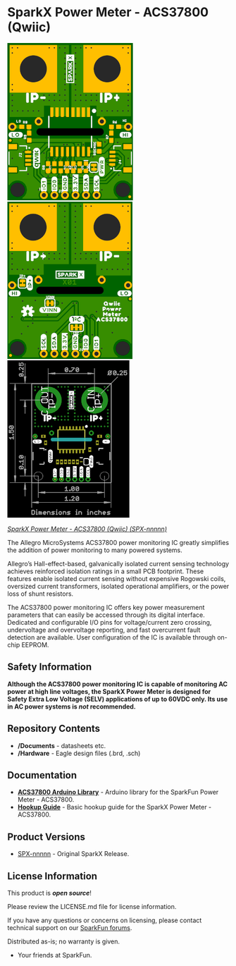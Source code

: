 SparkX Power Meter - ACS37800 (Qwiic)
===================================================

![SparkX Power Meter - ACS37800](./img/Top.png)
![SparkX Power Meter - ACS37800](./img/Bottom.png)
![SparkX Power Meter - ACS37800](./img/Dimensions.png)

[*SparkX Power Meter - ACS37800 (Qwiic) (SPX-nnnnn)*](https://www.sparkfun.com/products/nnnnn)

The Allegro MicroSystems ACS37800 power monitoring IC greatly simplifies the addition of power monitoring to many powered systems.

Allegro’s Hall-effect-based, galvanically isolated current sensing technology achieves reinforced isolation ratings in a small PCB footprint.
These features enable isolated current sensing without expensive Rogowski coils, oversized current transformers, isolated operational amplifiers,
or the power loss of shunt resistors.

The ACS37800 power monitoring IC offers key power measurement parameters that can easily be accessed through its digital interface. Dedicated and
configurable I/O pins for voltage/current zero crossing, undervoltage and overvoltage reporting, and fast overcurrent fault detection are available.
User configuration of the IC is available through on-chip EEPROM.

Safety Information
-------------------
**Although the ACS37800 power monitoring IC is capable of monitoring AC power at high line voltages, the SparkX Power Meter is designed for
Safety Extra Low Voltage (SELV) applications of up to 60VDC only. Its use in AC power systems is _not_ recommended.**

Repository Contents
-------------------
* **/Documents** - datasheets etc.
* **/Hardware** - Eagle design files (.brd, .sch)

Documentation
--------------
* **[ACS37800 Arduino Library](https://github.com/sparkfun/SparkFun_ACS37800_Arduino_Library)** - Arduino library for the SparkFun Power Meter - ACS37800.
* **[Hookup Guide]()** - Basic hookup guide for the SparkX Power Meter - ACS37800.

Product Versions
----------------
* [SPX-nnnnn](https://www.sparkfun.com/products/nnnnn) - Original SparkX Release.

License Information
-------------------

This product is _**open source**_!

Please review the LICENSE.md file for license information.

If you have any questions or concerns on licensing, please contact technical support on our [SparkFun forums](https://forum.sparkfun.com/viewforum.php?f=152).

Distributed as-is; no warranty is given.

- Your friends at SparkFun.
